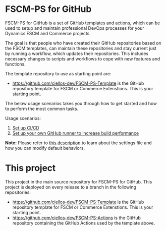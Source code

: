 # FSCM-PS for GitHub
FSCM-PS for GitHub is a set of GitHub templates and actions, which can be used to setup and maintain professional DevOps processes for your Dynamics FSCM and Commerce projects.

The goal is that people who have created their GitHub repositories based on the FSCM templates, can maintain these repositories and stay current just by running a workflow, which updates their repositories. This includes necessary changes to scripts and workflows to cope with new features and functions.

The template repository to use as starting point are:
- https://github.com/ciellos-dev/FSCM-PS-Template is the GitHub repository template for FSCM or Commerce Extenstions. This is your starting point.

The below usage scenarios takes you through how to get started and how to perform the most common tasks.

Usage scenarios:
1. [Set up CI/CD](Scenarios/SetupCiCdForExistingPTE.md)
2. [Set up your own GitHub runner to increase build performance](Scenarios/SelfHostedGitHubRunner.md)


**Note:** Please refer to [this description](Scenarios/settings.md) to learn about the settings file and how you can modify default behaviors.
# This project
This project in the main source repository for FSCM-PS for GitHub. This project is deployed on every release to a branch in the following repositories:

- https://github.com/ciellos-dev/FSCM-PS-Template is the GitHub repository template for FSCM or Commerce Extenstions. This is your starting point.
- https://github.com/ciellos-dev/FSCM-PS-Actions is the GitHub repository containing the GitHub Actions used by the template above.
